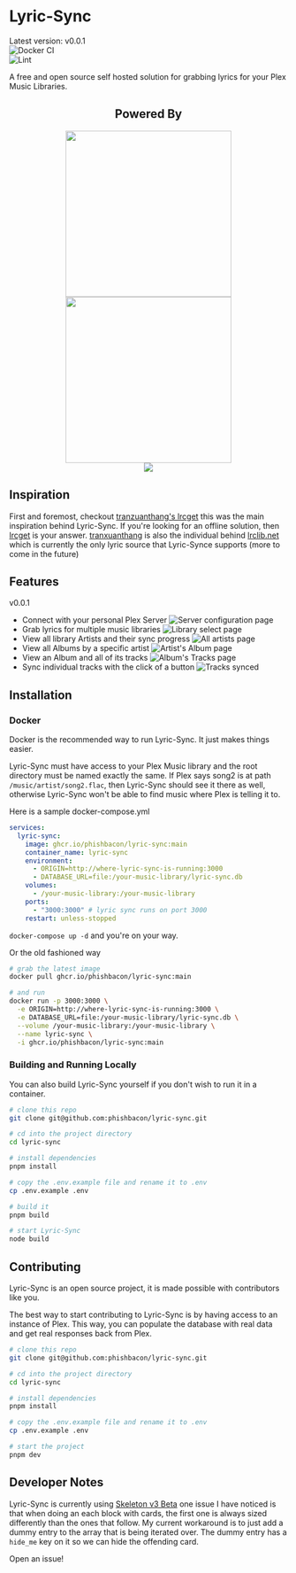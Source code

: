 # Lyric-Sync

Latest version: v0.0.1\
![Docker CI](https://github.com/phishbacon/lyric-sync/actions/workflows/docker-publish.yml/badge.svg)\
![Lint](https://github.com/phishbacon/lyric-sync/actions/workflows/eslint.yml/badge.svg)

A free and open source self hosted solution for grabbing lyrics for your Plex Music Libraries.

<div align="center">
  <h2>Powered By</h2>
  <a href="https://svelte.dev/">
    <img src="https://github.com/sveltejs/branding/blob/master/svelte-horizontal.png?raw=true" width="300"/>
  </a>
</div>
<div align="center">
  <a href="https://www.skeleton.dev/">
    <img src="https://user-images.githubusercontent.com/1509726/199282306-7454adcb-b765-4618-8438-67655a7dee47.png" width="300"/>
  </a>
</div>
<div align="center">
  <a href="https://orm.drizzle.team/">
    <picture>
      <source media="(prefers-color-scheme: dark)" srcset="https://raw.githubusercontent.com/drizzle-team/drizzle-orm/refs/heads/main/misc/readme/logo-github-sq-dark.svg">
      <source media="(prefers-color-scheme: light)" srcset="https://raw.githubusercontent.com/drizzle-team/drizzle-orm/refs/heads/main/misc/readme/logo-github-sq-light.svg">
      <img src="https://raw.githubusercontent.com/drizzle-team/drizzle-orm/refs/heads/main/misc/readme/logo-github-sq-light.svg">
    </picture>
  </a>
</div>

## Inspiration

First and foremost, checkout [tranzuanthang's lrcget](https://github.com/tranxuanthang/lrcget) this was the main inspiration behind Lyric-Sync. If you're looking for an offline solution, then [lrcget](https://github.com/tranxuanthang/lrcget) is your answer.
[tranxuanthang](https://github.com/tranxuanthang) is also the individual behind [lrclib.net](https://lrclib.net/) which is currently the only lyric source that Lyric-Synce supports (more to come in the future)

## Features

v0.0.1

- Connect with your personal Plex Server
  ![Server configuration page](showcase/server-configuration.png)
- Grab lyrics for multiple music libraries
  ![Library select page](showcase/library-select.png)
- View all library Artists and their sync progress
  ![All artists page](showcase/artists-view.png)
- View all Albums by a specific artist
  ![Artist's Album page](showcase/albums-view.png)
- View an Album and all of its tracks
  ![Album's Tracks page](showcase/tracks-view.png)
- Sync individual tracks with the click of a button
  ![Tracks synced](showcase/song-synced.png)

## Installation

### Docker

Docker is the recommended way to run Lyric-Sync. It just makes things easier.

Lyric-Sync must have access to your Plex Music library and the root directory must be named exactly the same. If Plex says song2 is at path `/music/artist/song2.flac`, then Lyric-Sync should see it there as well, otherwise Lyric-Sync won't be able to find music where Plex is telling it to.

Here is a sample docker-compose.yml

```yaml
services:
  lyric-sync:
    image: ghcr.io/phishbacon/lyric-sync:main
    container_name: lyric-sync
    environment:
      - ORIGIN=http://where-lyric-sync-is-running:3000
      - DATABASE_URL=file:/your-music-library/lyric-sync.db
    volumes:
      - /your-music-library:/your-music-library
    ports:
      - "3000:3000" # lyric sync runs on port 3000
    restart: unless-stopped
```

`docker-compose up -d` and you're on your way.

Or the old fashioned way

```bash
# grab the latest image
docker pull ghcr.io/phishbacon/lyric-sync:main

# and run
docker run -p 3000:3000 \
  -e ORIGIN=http://where-lyric-sync-is-running:3000 \
  -e DATABASE_URL=file:/your-music-library/lyric-sync.db \
  --volume /your-music-library:/your-music-library \
  --name lyric-sync \
  -i ghcr.io/phishbacon/lyric-sync:main
```

### Building and Running Locally

You can also build Lyric-Sync yourself if you don't wish to run it in a container.

```bash
# clone this repo
git clone git@github.com:phishbacon/lyric-sync.git

# cd into the project directory
cd lyric-sync

# install dependencies
pnpm install

# copy the .env.example file and rename it to .env
cp .env.example .env

# build it
pnpm build

# start Lyric-Sync
node build
```

## Contributing

Lyric-Sync is an open source project, it is made possible with contributors like you.

The best way to start contributing to Lyric-Sync is by having access to an instance of Plex. This way, you can populate the database with real data and get real responses back from Plex.

```bash
# clone this repo
git clone git@github.com:phishbacon/lyric-sync.git

# cd into the project directory
cd lyric-sync

# install dependencies
pnpm install

# copy the .env.example file and rename it to .env
cp .env.example .env

# start the project
pnpm dev
```

## Developer Notes

Lyric-Sync is currently using [Skeleton v3 Beta](https://github.com/skeletonlabs/skeleton/discussions/2919) one issue I have noticed is that when doing an each block with cards, the first one is always sized differently than the ones that follow. My current workaround is to just add a dummy entry to the array that is being iterated over. The dummy entry has a `hide_me` key on it so we can hide the offending card.

Open an issue!
